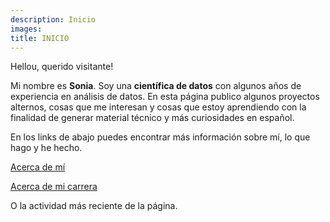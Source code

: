```yaml
---
description: Inicio
images:
title: INICIO
---
```


Hellou, querido visitante!

Mi nombre es **Sonia**. Soy una **científica de datos** con algunos años de experiencia en análisis de datos.  En esta página publico algunos proyectos alternos, cosas que me interesan y cosas que estoy aprendiendo con la finalidad de generar material técnico y más curiosidades en español. 

En los links de abajo puedes encontrar más información sobre  mí, lo que hago y he hecho. 

[Acerca de mí](/about)

[Acerca de mi carrera](/cv)

O la actividad más reciente de la página. 